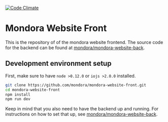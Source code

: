 [![Code Climate](https://codeclimate.com/github/mondora/mondora-website-front.png)](https://codeclimate.com/github/mondora/mondora-website-front)

# Mondora Website Front

This is the repository of of the mondora website frontend. The source code for
the backend can be found at
[mondora/mondora-website-back](https://github.com/mondora/mondora-website-back).


## Development environment setup

First, make sure to have `node >0.12.0` or `iojs >2.0.0` installed.

```sh
git clone https://github.com/mondora/mondora-website-front.git
cd mondora-website-front
npm install
npm run dev
```

Keep in mind that you also need to have the backend up and running. For
instructions on how to set that up, see
[mondora/mondora-website-back](https://github.com/mondora/mondora-website-back).
